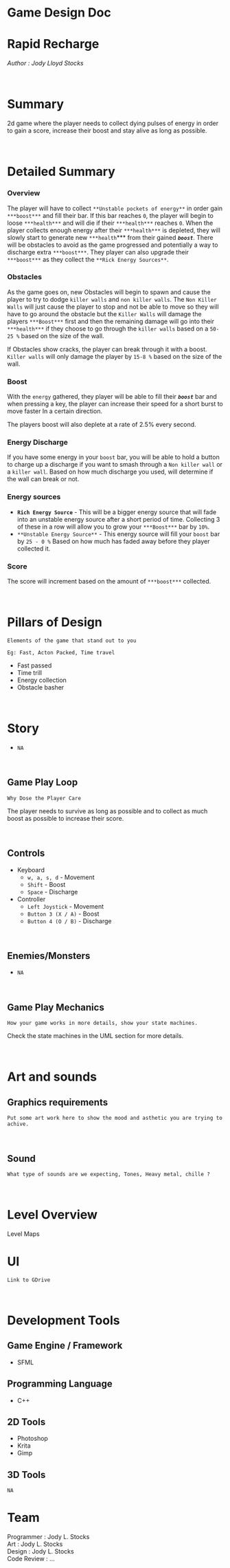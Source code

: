 # Game Design Doc

# Rapid Recharge

*Author : Jody Lloyd Stocks*

<br>

# Summary

2d game where the player needs to collect dying pulses of energy in order to gain a score, increase their boost and stay alive as long as possible.

<br>

# Detailed Summary

### Overview

The player will have to collect `**Unstable pockets of energy**` in order gain `***boost***` and fill their bar. If this bar reaches `0`, the player will begin to loose `***health***` and will die if their `***health***` reaches `0`.
When the player collects enough energy after their `***health***` is depleted, they will slowly start to generate new `***health`*** from their gained ***`boost`***.
There will be obstacles to avoid as the game progressed and potentially a way to discharge extra `***boost***`.
They player can also upgrade their `***boost***` as they collect the `**Rick Energy Sources**`.

### Obstacles

As the game goes on, new Obstacles will begin to spawn and cause the player to try to dodge `killer walls` and `non killer walls`. The `Non Killer Walls` will just cause the player to stop and not be able to move so they will have to go around the obstacle but the `Killer Walls` will damage the players `***Boost***` first and then the remaining damage will go into their `***health***` if they choose to go through the `killer walls` based on a `50-25 %` based on the size of the wall.

If Obstacles show cracks, the player can break through it with a boost.
`Killer walls` will only damage the player by `15-8 %` based on the size of the wall.

### Boost

With the `energy` gathered, they player will be able to fill their ***`boost`*** bar and when pressing a key, the player can increase their speed for a short burst to move faster In a certain direction.

The players boost will also deplete at a rate of 2.5% every second.

### Energy Discharge

If you have some energy in your `boost` bar, you will be able to hold a button to charge up a discharge if you want to smash through a `Non killer wall` or a `killer wall`. Based on how much discharge you used, will determine if the wall can break or not. 

### Energy sources

- **`Rich Energy Source`** - This will be a bigger energy source that will fade into an unstable energy source after a short period of time. Collecting 3 of these in a row will allow you to grow your `***Boost***` bar by `10%`.
- `**Unstable Energy Source**` - This energy source will fill your `boost` bar by `25 - 0 %` Based on how much has faded away before they player collected it.

### Score

The score will increment based on the amount of `***boost***` collected.

<br>

# Pillars of Design

`Elements of the game that stand out to you`

`Eg: Fast, Acton Packed, Time travel`

- Fast passed
- Time trill
- Energy collection
- Obstacle basher

<br>

# Story

- `NA`
    
<br>

## Game Play Loop

`Why Dose the Player Care`

The player needs to survive as long as possible and to collect as much boost as possible to increase their score.

<br>

## Controls

- Keyboard
    - `w, a, s, d` - Movement
    - `Shift` - Boost
    - `Space` - Discharge
- Controller
    - `Left Joystick` - Movement
    - `Button 3 (X / A)` - Boost
    - `Button 4 (O / B)` - Discharge

<br>

## Enemies/Monsters

- `NA`

<br>

## Game Play Mechanics

`How your game works in more details, show your state machines.`

Check the state machines in the UML section for more details.


<br>

# Art and sounds

## Graphics requirements

`Put some art work here to show the mood and asthetic you are trying to achive.`

<br>

## Sound

`What type of sounds are we expecting, Tones, Heavy metal, chille ?`

<br>

# Level Overview

Level Maps


# UI

`Link to GDrive`

<br>


# Development Tools

## Game Engine / Framework

- SFML

## Programming Language

- C++

## 2D Tools

- Photoshop
- Krita
- Gimp

## 3D Tools

`NA`

# Team
Programmer	: Jody L. Stocks<br>
Art	        : Jody L. Stocks<br>
Design      : Jody L. Stocks<br>
Code Review : ...<br>